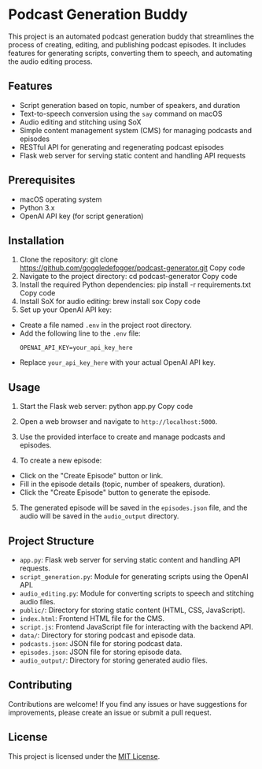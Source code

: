 # Podcast Generation Buddy

This project is an automated podcast generation buddy that streamlines the process of creating, editing, and publishing podcast episodes. It includes features for generating scripts, converting them to speech, and automating the audio editing process.

## Features

- Script generation based on topic, number of speakers, and duration
- Text-to-speech conversion using the `say` command on macOS
- Audio editing and stitching using SoX
- Simple content management system (CMS) for managing podcasts and episodes
- RESTful API for generating and regenerating podcast episodes
- Flask web server for serving static content and handling API requests

## Prerequisites

- macOS operating system
- Python 3.x
- OpenAI API key (for script generation)

## Installation

1. Clone the repository:
git clone https://github.com/goggledefogger/podcast-generator.git
Copy code
2. Navigate to the project directory:
cd podcast-generator
Copy code
3. Install the required Python dependencies:
pip install -r requirements.txt
Copy code
4. Install SoX for audio editing:
brew install sox
Copy code
5. Set up your OpenAI API key:
- Create a file named `.env` in the project root directory.
- Add the following line to the `.env` file:
  ```
  OPENAI_API_KEY=your_api_key_here
  ```
- Replace `your_api_key_here` with your actual OpenAI API key.

## Usage

1. Start the Flask web server:
python app.py
Copy code
2. Open a web browser and navigate to `http://localhost:5000`.

3. Use the provided interface to create and manage podcasts and episodes.

4. To create a new episode:
- Click on the "Create Episode" button or link.
- Fill in the episode details (topic, number of speakers, duration).
- Click the "Create Episode" button to generate the episode.

5. The generated episode will be saved in the `episodes.json` file, and the audio will be saved in the `audio_output` directory.

## Project Structure

- `app.py`: Flask web server for serving static content and handling API requests.
- `script_generation.py`: Module for generating scripts using the OpenAI API.
- `audio_editing.py`: Module for converting scripts to speech and stitching audio files.
- `public/`: Directory for storing static content (HTML, CSS, JavaScript).
- `index.html`: Frontend HTML file for the CMS.
- `script.js`: Frontend JavaScript file for interacting with the backend API.
- `data/`: Directory for storing podcast and episode data.
- `podcasts.json`: JSON file for storing podcast data.
- `episodes.json`: JSON file for storing episode data.
- `audio_output/`: Directory for storing generated audio files.

## Contributing

Contributions are welcome! If you find any issues or have suggestions for improvements, please create an issue or submit a pull request.

## License

This project is licensed under the [MIT License](LICENSE).
